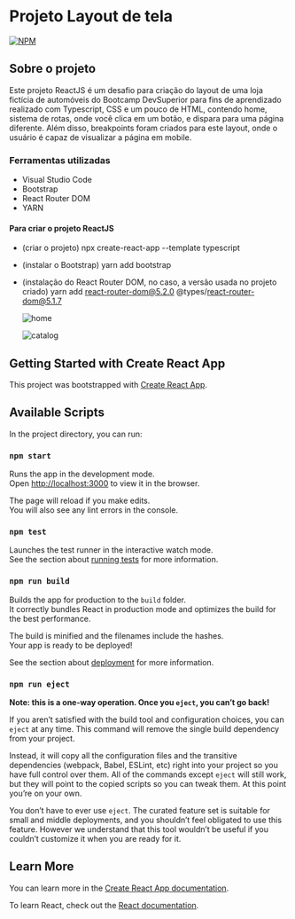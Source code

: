 # Projeto Layout de tela

[![NPM](https://img.shields.io/npm/l/react)](https://github.com/AntonioWSousa/layout-desafio-bds/blob/main/LICENSE) 

## Sobre o projeto

Este projeto ReactJS é um desafio para criação do layout de uma loja fictícia de automóveis do Bootcamp DevSuperior para fins de aprendizado realizado com Typescript, CSS e um pouco de HTML, contendo home, sistema de rotas, onde você clica em um botão, e dispara para uma página diferente. Além disso, breakpoints foram criados para este layout, onde o usuário é capaz de visualizar a página em mobile.


### Ferramentas utilizadas
- Visual Studio Code
- Bootstrap
- React Router DOM
- YARN

#### Para criar o projeto ReactJS
- (criar o projeto) npx create-react-app <nome-do-projeto> --template typescript
- (instalar o Bootstrap) yarn add bootstrap
- (instalação do React Router DOM, no caso, a versão usada no projeto criado) yarn add react-router-dom@5.2.0 @types/react-router-dom@5.1.7
  
  
  
  ![home](https://user-images.githubusercontent.com/52077283/155861109-d6a61e69-00cb-4ac9-97bb-6c7050a383ae.PNG)
  
  
  ![catalog](https://user-images.githubusercontent.com/52077283/155861173-8a02b1ec-d741-4d0f-b4e7-a1599cc86eeb.PNG)









## Getting Started with Create React App

This project was bootstrapped with [Create React App](https://github.com/facebook/create-react-app).

## Available Scripts

In the project directory, you can run:

### `npm start`

Runs the app in the development mode.\
Open [http://localhost:3000](http://localhost:3000) to view it in the browser.

The page will reload if you make edits.\
You will also see any lint errors in the console.

### `npm test`

Launches the test runner in the interactive watch mode.\
See the section about [running tests](https://facebook.github.io/create-react-app/docs/running-tests) for more information.

### `npm run build`

Builds the app for production to the `build` folder.\
It correctly bundles React in production mode and optimizes the build for the best performance.

The build is minified and the filenames include the hashes.\
Your app is ready to be deployed!

See the section about [deployment](https://facebook.github.io/create-react-app/docs/deployment) for more information.

### `npm run eject`

**Note: this is a one-way operation. Once you `eject`, you can’t go back!**

If you aren’t satisfied with the build tool and configuration choices, you can `eject` at any time. This command will remove the single build dependency from your project.

Instead, it will copy all the configuration files and the transitive dependencies (webpack, Babel, ESLint, etc) right into your project so you have full control over them. All of the commands except `eject` will still work, but they will point to the copied scripts so you can tweak them. At this point you’re on your own.

You don’t have to ever use `eject`. The curated feature set is suitable for small and middle deployments, and you shouldn’t feel obligated to use this feature. However we understand that this tool wouldn’t be useful if you couldn’t customize it when you are ready for it.

## Learn More

You can learn more in the [Create React App documentation](https://facebook.github.io/create-react-app/docs/getting-started).

To learn React, check out the [React documentation](https://reactjs.org/).
